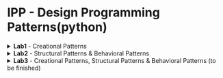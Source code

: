 # IPP - Design Programming Patterns(python)
<details>
<summary> <b>Lab1</b> - Creational Patterns
</summary>

 
## Creational Patterns
- Abstract Factory
- Factory
- Singleton

## Abstract factory and Factory
MicrosoftServiceFactory and AppleServiceFactory(concrete factories) → Service factory(abstract factory)
```python3
class ServiceFactory:
    def getHumanResources(self): pass

    def getApplications(self): pass

    def getDelivery(self): pass


class MicrosoftServiceFactory(ServiceFactory):
    def getHumanResources(self):
        return MicrosoftHumanResources()

    def getApplications(self):
        return MicrosoftApplications()

    def getDelivery(self):
        return MicrosoftDelivery()


class AppleServiceFactory(ServiceFactory):
    def getHumanResources(self):
        return AppleHumanResources()

    def getApplications(self):
        return AppleApplications()

    def getDelivery(self):
        return AppleDelivery()
```
## Singleton
Creates only a single instance of of an object
```python3
class Singleton(type):
    def __init__(cls, name, bases, attrs, **kwargs): # __init__(cls,...) where cls is classself 
        super().__init__(name, bases, attrs) 
        #The super function is used to gain access to inherited methods –
        #from a parent or sibling class – that has been overwritten in a class object.
        cls._instance = None

    def __call__(cls, *args, **kwargs): # __call__() call operator
        if cls._instance is None:
            cls._instance = super().__call__(*args, **kwargs)
        return cls._instance
```
![ScreenShot](screens/1.png)
![ScreenShot](screens/2.png)
```python3
class MicrosoftApplications(Service, metaclass=Singleton):
    def __init__(self):
        Service.__init__(self, "Microsoft", "Applications")


class MicrosoftDelivery(Service, metaclass=Singleton):
    def __init__(self):
        Service.__init__(self, "Microsoft", "Delivery")
```
The marked addresses of the object prove the Single instance of an object

</details>
<details>
<summary> <b>Lab2</b> - Structural Patterns & Behavioral Patterns
</summary>


## Structural Patterns & Behavioral Patterns
- Proxy
- State
- Decorator

## Proxy with States

Here i incapsulate the implementation and return a proxy of that implementatioon.
```python3
class Proxy:
    def __init__(self, imp):
        self.__implementation = imp

    def __getattr__(self, name):
        return getattr(self.__implementation, name)

```
After what, i take the implementation from proxy and change the implementation without losing the object memory allocation in another sense we just change the *state*.
```python3
class State(Proxy):
    def __init__(self, imp):
        super().__init__(imp)

    def changeImp(self, newImp):
        super().__init__(newImp)

    def __getattr__(self, name):
        return super().__getattr__(name)
```
## Decorator
In the following diagram i try to describe a coffee and the variations that can be applied to it also i will add the implemented object in a proxy:

![ScreenShot](screens/3.png)


```python3
print('----------Process----------proxy cappuccino')
cappuccino = ProxyState.State(Cappuccino())
print(cappuccino.getDescription(), ": $", cappuccino.getTotalCost())
print(cappuccino.__repr__())
print()
print('----------Process----------proxy cappuccino')
cappuccino.changeImp(Whipped(Decaf(Cappuccino())))
print(cappuccino.getDescription(), ": $", cappuccino.getTotalCost())
print(cappuccino.__repr__())
print()
print('----------Process----------proxy cappuccino')
cappuccino.changeImp(Decaf(Whipped(Cappuccino())))
print(cappuccino.getDescription(), ": $", cappuccino.getTotalCost())
print(cappuccino.__repr__())
print()
print('----------Process----------proxy test cappuccino')
test = Decaf(Whipped(Cappuccino()))
print(test.getDescription(), ": $", test.getTotalCost())
print(test.__repr__())
print()
print('----------Process----------')
Hyper = ExtraEspresso(Decaf(Dry(EspressoConPanna())))
print(Hyper.getDescription(), ": $", Hyper.getTotalCost())
print(Hyper.__repr__())
```
- The first 3 outputs show how i put the decorated object in a proxy the first one contains the declaration of proxy and the rest 2 i just change the objects in state of the same proxy.*The proof of this concept is that proxy object is using the same address.*
- In the rest 2 outputs i just demonstrate how the decorator works.

![ScreenShot](screens/4.png)


</details>
<details>
<summary> <b>Lab3</b> - Creational Patterns, Structural Patterns & Behavioral Patterns (to be finished)
</summary>

 
## Creational Patterns, Structural Patterns & Behavioral Patterns 
- Prototype
- Strategy
- Flyweight
- Façade

## Prototype

Prototype creates a clone of a method, which is why the address of both the real object and the clone is similar

![ScreenShot](screens/5.png)

```class Prototype:
    """ Object, that can be cloned.
    This is just a base class, so the clone() method
    is not implemented. But all subclasses have to
    override it.
    """

    _type = None
    _value = None

    def clone(self):
        pass
    def getType(self):
        return self._type

    def getValue(self):
        return self._value


class ProductType1(Prototype):
    """ Concrete prototype.
    Implementation of Prototype. Important part is the
    clone() method.
    """

    def __init__(self, number):
        self._type = self
        self._value = number

    def clone(self):
        return copy.copy(self)


class ProductType2(Prototype):
    """ Concrete prototype. """

    def __init__(self, number):
        self._type = self
        self._value = number

    def clone(self):
        return copy.copy(self)```

## Strategy
Strategy allows a change of algorithm at runtime.

![ScreenShot](screens/7.png)

```
class StrategyExample:
    def __init__(self, func=None):
        self.name = 'Strategy Example 0'
        if func is not None:
            self.execute = types.MethodType(func, self)

    def execute(self, flyweight_factory):
        print(self.name)
        # print(self)
        return F.printing("flyweight execution example strat", flyweight_factory)


def replace1(self, flyweight_factory):
    print('Replacement Strategy 1')
    # print(self)
    return F.printing("flyweight Replacement 1", flyweight_factory)


def replace2(self, flyweight_factory):
    print('Replacement Strategy 2')
    # print(self)
    return F.printing("flyweight Replacement 2", flyweight_factory)
```

## Flyweight

Flyweight ,uses sharing to support large numbers of fine-grained objects
efficiently, meaning its a way to make the application more efficient in memory management.

![ScreenShot](screens/6.png)

```
import abc


class FlyweightFactory:
    """
    Create and manage flyweight objects.
    Ensure that flyweights are shared properly. When a client requests a
    flyweight, the FlyweightFactory object supplies an existing instance
    or creates one, if none exists.
    """

    def __init__(self):
        self._flyweights = {}

    def get_flyweight(self, key):
        try:
            flyweight = self._flyweights[key]
        except KeyError:
            flyweight = ConcreteFlyweight()
            self._flyweights[key] = flyweight
        return flyweight


class Flyweight(metaclass=abc.ABCMeta):
    """
    Declare an interface through which flyweights can receive and act on
    extrinsic state.
    """

    def __init__(self):
        self.intrinsic_state = None

    @abc.abstractmethod
    def operation(self, extrinsic_state):
        pass


class ConcreteFlyweight(Flyweight):
    """
    Implement the Flyweight interface and add storage for intrinsic
    state, if any. A ConcreteFlyweight object must be sharable. Any
    state it stores must be intrinsic; that is, it must be independent
    of the ConcreteFlyweight object's context.
    """

    def operation(self, *extrinsic_state):
        return self, extrinsic_state
```

## Façade
A facade is an object that provides a simplified interface to a larger body of code, such as a class library, meaning in a way encapsulating more functions in one.

![ScreenShot](screens/8.png)

![ScreenShot](screens/9.png)

```
def upfly(v, flyweight_factory):
    this = P.ProductType1(F.printing("flyweight2", flyweight_factory))
    this2 = P.ProductType2(F.printing("flyweight1", flyweight_factory))
    return v and this or this2


def upstr(v, str, flyweight_factory):
    this = P.ProductType1(str.execute(flyweight_factory))
    this2 = P.ProductType2(str.execute(flyweight_factory))
    return v and this or this2
```
</details>
